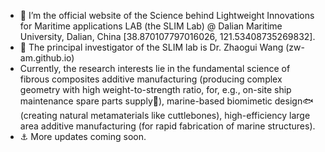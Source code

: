 - 👋 I’m the official website of the Science behind Lightweight Innovations for Maritime applications LAB (the SLIM Lab) @ Dalian Maritime University, Dalian, China [38.870107797016026, 121.53408735269832].
- 👀 The principal investigator of the SLIM lab is Dr. Zhaogui Wang (zw-am.github.io)
- Currently, the research interests lie in the fundamental science of fibrous composites additive manufacturing (producing complex geometry with high weight-to-strength ratio, for, e.g., on-site ship maintenance spare parts supply🌊), marine-based biomimetic design🐟 (creating natural metamaterials like cuttlebones), high-efficiency large area additive manufacturing (for rapid fabrication of marine structures).
- ⚓️ More updates coming soon.

<!---
slimarine/slimarine is a ✨ special ✨ repository because its `README.md` (this file) appears on your GitHub profile.
You can click the Preview link to take a look at your changes.
--->
